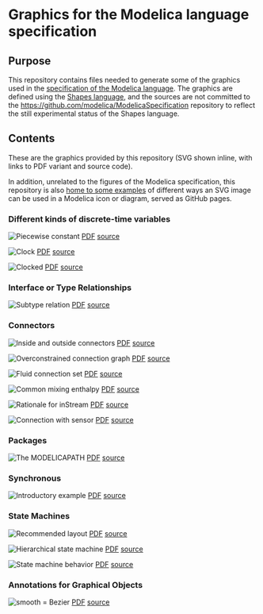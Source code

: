 # Graphics for the Modelica language specification

## Purpose

This repository contains files needed to generate some of the graphics used in the [specification of the Modelica language](https://github.com/modelica/ModelicaSpecification).  The graphics are defined using the [Shapes language](http://lang-shapes.sourceforge.net/), and the sources are not committed to the https://github.com/modelica/ModelicaSpecification repository to reflect the still experimental status of the Shapes language.

## Contents

These are the graphics provided by this repository (SVG shown inline, with links to PDF variant and source code).

In addition, unrelated to the figures of the Modelica specification, this repository is also [home to some examples](https://henrikt-ma.github.io/ModelicaSpecificationGraphics/SVG_Bitmap/) of different ways an SVG image can be used in a Modelica icon or diagram, served as GitHub pages.

### Different kinds of discrete-time variables

![Piecewise constant](products/piecewise-constant.svg) [PDF](products/piecewise-constant.pdf) [source](source/piecewise-constant.shape)

![Clock](products/clock.svg) [PDF](products/clock.pdf) [source](source/clock.shape)

![Clocked](products/clocked.svg) [PDF](products/clocked.pdf) [source](source/clocked.shape)

### Interface or Type Relationships

![Subtype relation](products/subtype.svg) [PDF](products/subtype.pdf) [source](source/subtype.shape)

### Connectors

![Inside and outside connectors](products/innerouterconnector.svg) [PDF](products/innerouterconnector.pdf) [source](source/innerouterconnector.shape)

![Overconstrained connection graph](products/overconstrained.svg) [PDF](products/overconstrained.pdf) [source](source/overconstrained.shape)

![Fluid connection set](products/fluidsystem.svg) [PDF](products/fluidsystem.pdf) [source](source/fluidsystem.shape)

![Common mixing enthalpy](products/fluidmix.svg) [PDF](products/fluidmix.pdf) [source](source/fluidmix.shape)

![Rationale for `inStream`](products/fluidmix3.svg) [PDF](products/fluidmix3.pdf) [source](source/fluidmix3.shape)

![Connection with sensor](products/fluidmix4.svg) [PDF](products/fluidmix4.pdf) [source](source/fluidmix4.shape)

### Packages

![The MODELICAPATH](products/modelicapath.svg) [PDF](products/modelicapath.pdf) [source](source/modelicapath.shape)

### Synchronous

![Introductory example](products/plantmodel.svg) [PDF](products/plantmodel.pdf) [source](source/plantmodel.shape)

### State Machines

![Recommended layout](products/statemachine.svg) [PDF](products/statemachine.pdf) [source](source/statemachine.shape)

![Hierarchical state machine](products/hierarchical-statemachine.svg) [PDF](products/hierarchical-statemachine.pdf) [source](source/hierarchical-statemachine.shape)

![State machine behavior](products/statemachineplot.svg) [PDF](products/statemachineplot.pdf) [source](source/statemachineplot.shape)

### Annotations for Graphical Objects

![smooth = Bezier](products/bezierpoints.svg) [PDF](products/bezierpoints.pdf) [source](source/bezierpoints.shape)
